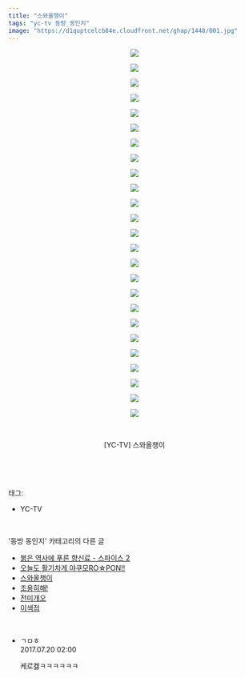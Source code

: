 ```yaml
---
title: "스와올챙이"
tags: "yc-tv 동방_동인지"
image: "https://d1quptcelcb84e.cloudfront.net/ghap/1448/001.jpg"
---
```

<div class="article">
<p style="text-align: center; clear: none; float: none;"><img src="{{ site.imgserver8 }}/ghap/1448/001.jpg"/></p>
<p style="text-align: center; clear: none; float: none;"><img src="{{ site.imgserver8 }}/ghap/1448/002.jpg"/></p>
<p style="text-align: center; clear: none; float: none;"><img src="{{ site.imgserver8 }}/ghap/1448/003.jpg"/></p>
<p style="text-align: center; clear: none; float: none;"><img src="{{ site.imgserver8 }}/ghap/1448/004.jpg"/></p>
<p style="text-align: center; clear: none; float: none;"><img src="{{ site.imgserver8 }}/ghap/1448/005.jpg"/></p>
<p style="text-align: center; clear: none; float: none;"><img src="{{ site.imgserver8 }}/ghap/1448/006.jpg"/></p>
<p style="text-align: center; clear: none; float: none;"><img src="{{ site.imgserver8 }}/ghap/1448/007.jpg"/></p>
<p style="text-align: center; clear: none; float: none;"><img src="{{ site.imgserver8 }}/ghap/1448/008.jpg"/></p>
<p style="text-align: center; clear: none; float: none;"><img src="{{ site.imgserver8 }}/ghap/1448/009.jpg"/></p>
<p style="text-align: center; clear: none; float: none;"><img src="{{ site.imgserver8 }}/ghap/1448/010.jpg"/></p>
<p style="text-align: center; clear: none; float: none;"><img src="{{ site.imgserver8 }}/ghap/1448/011.jpg"/></p>
<p style="text-align: center; clear: none; float: none;"><img src="{{ site.imgserver8 }}/ghap/1448/012.jpg"/></p>
<p style="text-align: center; clear: none; float: none;"><img src="{{ site.imgserver8 }}/ghap/1448/013.jpg"/></p>
<p style="text-align: center; clear: none; float: none;"><img src="{{ site.imgserver8 }}/ghap/1448/014.jpg"/></p>
<p style="text-align: center; clear: none; float: none;"><img src="{{ site.imgserver8 }}/ghap/1448/015.jpg"/></p>
<p style="text-align: center; clear: none; float: none;"><img src="{{ site.imgserver8 }}/ghap/1448/016.jpg"/></p>
<p style="text-align: center; clear: none; float: none;"><img src="{{ site.imgserver8 }}/ghap/1448/017.jpg"/></p>
<p style="text-align: center; clear: none; float: none;"><img src="{{ site.imgserver8 }}/ghap/1448/018.jpg"/></p>
<p style="text-align: center; clear: none; float: none;"><img src="{{ site.imgserver8 }}/ghap/1448/019.jpg"/></p>
<p style="text-align: center; clear: none; float: none;"><img src="{{ site.imgserver8 }}/ghap/1448/020.jpg"/></p>
<p style="text-align: center; clear: none; float: none;"><img src="{{ site.imgserver8 }}/ghap/1448/021.jpg"/></p>
<p style="text-align: center; clear: none; float: none;"><img src="{{ site.imgserver8 }}/ghap/1448/022.jpg"/></p>
<p style="text-align: center; clear: none; float: none;"><img src="{{ site.imgserver8 }}/ghap/1448/023.jpg"/></p>
<p style="text-align: center; clear: none; float: none;"><img src="{{ site.imgserver8 }}/ghap/1448/024.jpg"/></p>
<p style="text-align: center; clear: none; float: none;"><img src="{{ site.imgserver8 }}/ghap/1448/025.jpg"/></p>
<p style="text-align: center; clear: none; float: none;"><br/></p>
<p style="text-align: center; clear: none; float: none;">[YC-TV] 스와올챙이</p>
<p><br/></p>
</div><br/>
<div class="tagTrail">
<p>태그: </p>
<ul>
<li>YC-TV</li>
</ul>
</div><br/>
<div class="another">
<p>'동방 동인지' 카테고리의 다른 글</p>
<ul>
<li><a href="/ghap_1450">붉은 역사에 푸른 향신료 - 스파이스 2</a></li>
<li><a href="/ghap_1449">오늘도 활기차게 야쿠모RO☆PON!!</a></li>
<li><a href="/ghap_1448">스와올챙이</a></li>
<li><a href="/ghap_1446">조용히해!</a></li>
<li><a href="/ghap_1445">전미개오</a></li>
<li><a href="/ghap_1444">이색접</a></li>
</ul>
</div><br/>
<div class="cb_module cb_fluid">
<div class="cb_wrt cb_profile">
<div class="comment">
<ul>
<li class="cb_thumb_off" id="comment15039925">
<div class="cb_comment_area">
<div class="cb_info_area">
<div class="cb_section">
<span class="cb_nick_name">ㄱㅁㅎ</span>
</div>
<div class="cb_section">
<span class="cb_date">2017.07.20 02:00 </span>
</div>
</div>
<div class="cb_dsc_comment">
<p class="cb_dsc">
											케로켏ㅋㅋㅋㅋㅋㅋ
										</p>
</div>
</div></li>
</ul>
</div>
</div><!-- commentList close -->
</div><br/>
